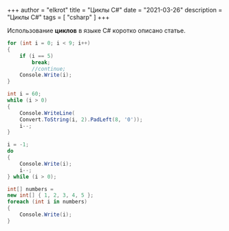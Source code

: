 +++
author = "elkrot"
title = "Циклы C#"
date = "2021-03-26"
description = "Циклы C#"
tags = [
    "csharp"
]
+++

Использование **циклов** в языке C# коротко описано статье.<!--more-->

```csharp
for (int i = 0; i < 9; i++)
{
    if (i == 5)
        break;
        //continue;
    Console.Write(i);
}

int i = 60;
while (i > 0)
{
    Console.WriteLine(
	Convert.ToString(i, 2).PadLeft(8, '0'));
    i--;
}

i = -1;
do
{
    Console.Write(i);
    i--;
} while (i > 0);

int[] numbers = 
new int[] { 1, 2, 3, 4, 5 };
foreach (int i in numbers)
{
    Console.Write(i);
}
```
